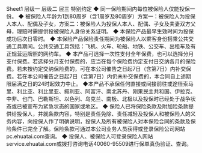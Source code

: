 Sheet1
	层级一	层级二	层三
	特别约定
		◆ 同一保险期间内每位被保险人仅能投保一份。
		◆ 被保险人年龄为1到80周岁（含1周岁及80周岁）方案一：被保险人为投保人本人、配偶及子女，方案二：被保险人为投保人本人、配偶、子女及夫妻双方父母，理赔时需提供投被保险人身份关系证明。
		◆ 本保险产品最早生效时间为投保成功后次日零时。
		◆ 本保险产品保险责任期间为被保险人以乘客身份搭乘公共交通工具期间。公共交通工具包括：飞机、火车、轮船、地铁、公交车、出租车及有正规营运牌照的网约车。
		◆ 本产品可选择一次性支付全年保费，也可以选择分月支付保费。若选择分月支付保费的，应当在每个保险费约定支付日交纳各月的保险费。若未按约定交纳保险费的，可在本公司催告之日起7日（含第7日）内补交保费。若在本公司催告之日起7日（含第7日）内仍未补交保费的，本合同自上述期限届满之日的24时起效力中止。
		◆本产品不承保任何直接或间接前往或途径索马里、利比亚、利比里亚、叙利亚、阿富汗、南北苏丹、刚果民主共和国、伊拉克、中非、也门、巴勒斯坦、以色列、乌克兰、南极、北极以及投保时已经处于战争状态或已被宣布为紧急状态的国家或地区。
		◆ 保险人已将保险条款及附加险条款提供给投保人，并就条款内容，特别是责任免除、责任减轻及投保人和被保险人的义务内容，向投保人作了明确说明，投保人及所有被保险人对本保险合同的条款及保险条件已完全了解。保险条款可通过本公司业务人员获得或登录保险公司网站pc.ehuatai.com查询。
		◆ 投保人、被保险人可登录保险人网站service.ehuatai.com或拨打咨询电话40060-95509进行保单真伪验证、查询。


